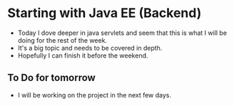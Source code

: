 # Starting with Java EE (Backend)
- Today I dove deeper in java servlets and seem that this is what I will be doing for the rest of the week.
- It's a big topic and needs to be covered in depth.
- Hopefully I can finish it before the weekend.

## To Do for tomorrow
- I will be working on the project in the next few days.